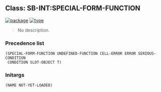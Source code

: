 ## Class: SB-INT:SPECIAL-FORM-FUNCTION
[![package](https://img.shields.io/badge/Package-SB--INT-5f9ea0.svg?style=social&colorA=999999)](../) [![type](https://img.shields.io/badge/Type-Class-5f9ea0.svg?style=social&colorA=999999)](../#class) 

> No description.

### Precedence list
```
(SPECIAL-FORM-FUNCTION UNDEFINED-FUNCTION CELL-ERROR ERROR SERIOUS-CONDITION
 CONDITION SLOT-OBJECT T)
```
### Initargs
```
(NAME NOT-YET-LOADED)
```
